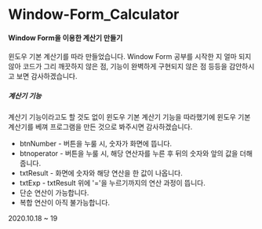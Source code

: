 # Window-Form_Calculator

 <div>
  <h4>Window Form을 이용한 계산기 만들기</h4>

  <p>윈도우 기본 계산기를 따라 만들었습니다.
  Window Form 공부를 시작한 지 얼마 되지 않아 코드가 그리 깨끗하지 않은 점,
  기능이 완벽하게 구현되지 않은 점 등등을 감안하시고 보면 감사하겠습니다. <p>
 </div>
 <div>
  <h5>계산기 기능</h5>

  <p>계산기 기능이라고도 할 것도 없이 윈도우 기본 계산기 기능을 따라했기에 윈도우 기본 계산기를 베껴 프로그램을 만든 것으로 봐주시면 감사하겠습니다. </p>
  <ul>
    <li> btnNumber - 버튼을 누룰 시, 숫자가 화면에 뜹니다.
    <li> btnoperator - 버튼을 누룰 시, 해당 연산자를 누른 후 뒤의 숫자와 앞의 값을 더해줍니다.
    <li> txtResult - 화면에 숫자와 해당 연산을 한 값이 나옵니다.
    <li> txtExp - txtResult 위에 '='을 누르기까지의 연산 과정이 뜹니다.
    <li> 단순 연산이 가능합니다.
    <li> 복합 연산이 아직 불가능합니다.
 </ul>
    
 <div>
  
 <a>2020.10.18 ~ 19
